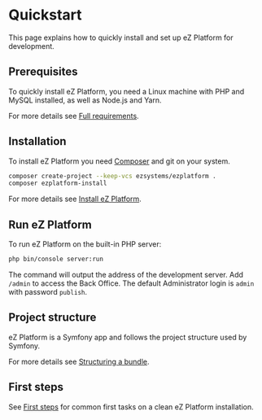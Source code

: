 # Quickstart

This page explains how to quickly install and set up eZ Platform for development.

## Prerequisites

To quickly install eZ Platform, you need a Linux machine with PHP and MySQL installed, as well as Node.js and Yarn.

For more details see [Full requirements](requirements.md).

## Installation

To install eZ Platform you need [Composer](https://getcomposer.org/) and git on your system.

``` bash
composer create-project --keep-vcs ezsystems/ezplatform .
composer ezplatform-install
```

For more details see [Install eZ Platform](install_ez_platform.md).

## Run eZ Platform

To run eZ Platform on the built-in PHP server:

``` bash
php bin/console server:run
```

The command will output the address of the development server.
Add `/admin` to access the Back Office. The default Administrator login is `admin` with password `publish`.

## Project structure

eZ Platform is a Symfony app and follows the project structure used by Symfony.

For more details see [Structuring a bundle](../guide/project_organization.md#structuring-a-bundle).

## First steps

See [First steps](first_steps.md) for common first tasks on a clean eZ Platform installation.
